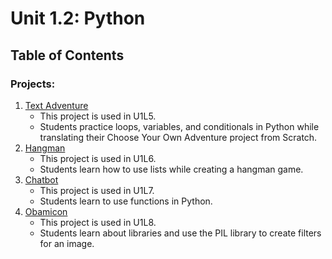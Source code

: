 # Unit 1.2: Python

## Table of Contents

### Projects:

1. [Text Adventure](text-adventure)
    * This project is used in U1L5.
    * Students practice loops, variables, and conditionals in Python while translating their Choose Your Own Adventure project from Scratch.
1. [Hangman](hangman)
    * This project is used in U1L6.
    * Students learn how to use lists while creating a hangman game.
1. [Chatbot](chatbot)
    * This project is used in U1L7.
    * Students learn to use functions in Python.
1. [Obamicon](obamicon)
    * This project is used in U1L8.
    * Students learn about libraries and use the PIL library to create filters for an image.

